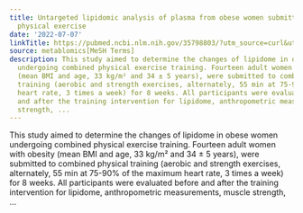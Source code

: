 ```yaml
---
title: Untargeted lipidomic analysis of plasma from obese women submitted to combined
  physical exercise
date: '2022-07-07'
linkTitle: https://pubmed.ncbi.nlm.nih.gov/35798803/?utm_source=curl&utm_medium=rss&utm_campaign=pubmed-2&utm_content=1Zkrxt7ktlCbHBXEV3v65xxSnkSWNsJ1A6Fq3gBniKhGfIUslK&fc=20210907212339&ff=20220711214954&v=2.17.7
source: metablomics[MeSH Terms]
description: This study aimed to determine the changes of lipidome in obese women
  undergoing combined physical exercise training. Fourteen adult women with obesity
  (mean BMI and age, 33 kg/m² and 34 ± 5 years), were submitted to combined physical
  training (aerobic and strength exercises, alternately, 55 min at 75-90% of the maximum
  heart rate, 3 times a week) for 8 weeks. All participants were evaluated before
  and after the training intervention for lipidome, anthropometric measurements, muscle
  strength, ...
---
```

This study aimed to determine the changes of lipidome in obese women undergoing combined physical exercise training. Fourteen adult women with obesity (mean BMI and age, 33 kg/m² and 34 ± 5 years), were submitted to combined physical training (aerobic and strength exercises, alternately, 55 min at 75-90% of the maximum heart rate, 3 times a week) for 8 weeks. All participants were evaluated before and after the training intervention for lipidome, anthropometric measurements, muscle strength, ...